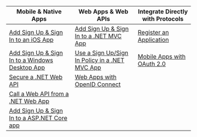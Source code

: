 | Mobile & Native Apps | Web Apps & Web APIs | Integrate Directly with Protocols |
| --- | --- | --- |
| [Add Sign Up & Sign In to an iOS App](../articles/active-directory-b2c/active-directory-b2c-devquickstarts-ios.md) |[Add Sign Up & Sign In to a .NET MVC App](../articles/active-directory-b2c/active-directory-b2c-devquickstarts-web-dotnet.md) |[Register an Application](../articles/active-directory-b2c/active-directory-b2c-app-registration.md) |
| [Add Sign Up & Sign In to a Windows Desktop App](../articles/active-directory-b2c/active-directory-b2c-devquickstarts-native-dotnet.md) |[Use a Sign Up/Sign In Policy in a .NET MVC App](../articles/active-directory-b2c/active-directory-b2c-devquickstarts-web-dotnet-susi.md) |[Mobile Apps with OAuth 2.0](../articles/active-directory-b2c/active-directory-b2c-reference-oauth-code.md) |
| [Secure a .NET Web API](../articles/active-directory-b2c/active-directory-b2c-devquickstarts-api-dotnet.md) |[Web Apps with OpenID Connect](../articles/active-directory-b2c/active-directory-b2c-reference-oidc.md) | |
| [Call a Web API from a .NET Web App](../articles/active-directory-b2c/active-directory-b2c-devquickstarts-web-api-dotnet.md) | | |
| [Add Sign Up & Sign In to a ASP.NET Core app](https://github.com/azure-samples/active-directory-dotnet-webapp-openidconnect-aspnetcore-b2c) | | |

<!--HONumber=Sep16_HO4-->


